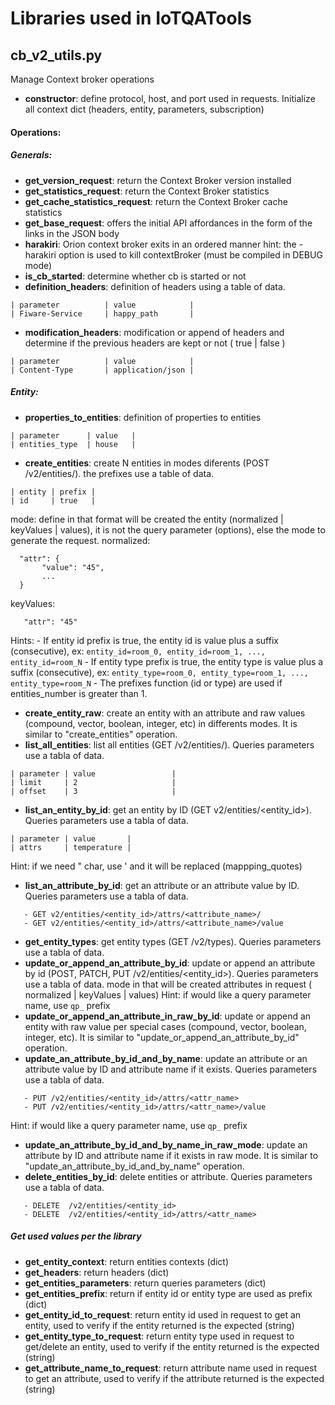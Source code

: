 # Libraries used in IoTQATools

## **cb_v2_utils.py**
 Manage Context broker operations
 - **constructor**: define protocol, host, and port used in requests. Initialize all context dict (headers, entity, parameters, subscription)

#### Operations:
##### Generals:
 - **get_version_request**: return the Context Broker version installed
 - **get_statistics_request**: return the Context Broker statistics
 - **get_cache_statistics_request**: return the Context Broker cache statistics
 - **get_base_request**: offers the initial API affordances in the form of the links in the JSON body
 - **harakiri**: Orion context broker exits in an ordered manner
      hint: the -harakiri option is used to kill contextBroker (must be compiled in DEBUG mode)
 - **is_cb_started**: determine whether cb is started or not
 - **definition_headers**: definition of headers using a table of data.
```
| parameter          | value            |
| Fiware-Service     | happy_path       |
```
 - **modification_headers**: modification or append of headers and determine if the previous headers are kept or not ( true | false )
```
| parameter          | value            |
| Content-Type       | application/json |
```

##### Entity:
- **properties_to_entities**: definition of properties to entities
```
| parameter      | value   |
| entities_type  | house   |
```
- **create_entities**: create N entities in modes diferents (POST /v2/entities/). the prefixes use a table of data.
```
| entity | prefix |
| id     | true   |
```
mode: define in that format will be created the entity (normalized | keyValues | values), it is not the query parameter (options), else the mode to generate the request.
 normalized:
 ```
   "attr": {
        "value": "45",
        ...
   }
```
keyValues:
```
   "attr": "45"
```
Hints:
    - If entity id prefix is true, the entity id is value plus a suffix (consecutive), ex:
         `entity_id=room_0, entity_id=room_1, ..., entity_id=room_N`
    - If entity type prefix is true, the entity type is value plus a suffix (consecutive), ex:
         `entity_type=room_0, entity_type=room_1, ..., entity_type=room_N`
    - The prefixes function (id or type) are used if entities_number is greater than 1.
- **create_entity_raw**: create an entity with an attribute and raw values (compound, vector, boolean, integer, etc) in differents modes. It is similar to "create_entities" operation.
- **list_all_entities**: list all entities (GET /v2/entities/). Queries parameters use a tabla of data.
```
| parameter | value                 |
| limit     | 2                     |
| offset    | 3                     |
```
- **list_an_entity_by_id**: get an entity by ID (GET v2/entities/<entity_id>). Queries parameters use a tabla of data.
```
| parameter | value       |
| attrs     | temperature |
```
   Hint: if we need " char, use \' and it will be replaced (mappping_quotes)
- **list_an_attribute_by_id**: get an attribute or an attribute value by ID. Queries parameters use a tabla of data.
```
   - GET v2/entities/<entity_id>/attrs/<attribute_name>/
   - GET v2/entities/<entity_id>/attrs/<attribute_name>/value
```   
- **get_entity_types**: get entity types (GET /v2/types). Queries parameters use a tabla of data.
- **update_or_append_an_attribute_by_id**: update or append an attribute by id (POST, PATCH, PUT /v2/entities/<entity_id>). Queries parameters use a tabla of data.
mode in that will be created attributes in request ( normalized | keyValues | values)
Hint: if would like a query parameter name, use `qp_` prefix
- **update_or_append_an_attribute_in_raw_by_id**: update or append an entity with raw value per special cases (compound, vector, boolean, integer, etc). It is similar to "update_or_append_an_attribute_by_id" operation.
- **update_an_attribute_by_id_and_by_name**: update an attribute or an attribute value by ID and attribute name if it exists. Queries parameters use a tabla of data.
```
   - PUT /v2/entities/<entity_id>/attrs/<attr_name>
   - PUT /v2/entities/<entity_id>/attrs/<attr_name>/value
```   
   Hint: if would like a query parameter name, use `qp_` prefix
- **update_an_attribute_by_id_and_by_name_in_raw_mode**: update an attribute by ID and attribute name if it exists in raw mode. It is similar to "update_an_attribute_by_id_and_by_name" operation.
- **delete_entities_by_id**: delete entities or attribute. Queries parameters use a tabla of data.
```
   - DELETE  /v2/entities/<entity_id>
   - DELETE  /v2/entities/<entity_id>/attrs/<attr_name>
```   

##### Get used values per the library
- **get_entity_context**: return entities contexts (dict)
- **get_headers**: return headers (dict)
- **get_entities_parameters**: return queries parameters (dict)
- **get_entities_prefix**: return if entity id or entity type are used as prefix (dict)
- **get_entity_id_to_request**: return entity id used in request to get an entity, used to verify if the entity returned is the expected (string)
- **get_entity_type_to_request**: return entity type used in request to get/delete an entity, used to verify if the entity returned is the expected (string)
- **get_attribute_name_to_request**: return attribute name used in request to get an attribute, used to verify if the attribute returned is the expected (string)